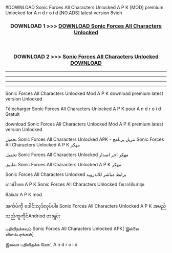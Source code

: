 #DOWNLOAD Sonic Forces  All Characters Unlocked A P K [MOD] premium Unlocked for A n d r o i d [NO.ADS] latest version 8vieh



<div align="center">

<h3>DOWNLOAD 1 >>> <a href="https://teeasianyam.web.app?sq=Sonic Forces  All Characters Unlocked">DOWNLOAD Sonic Forces  All Characters Unlocked </a></h3><br>

<h3>DOWNLOAD 2 >>> <a href="https://teeasianyam.web.app?sq=Sonic Forces  All Characters Unlocked ">Sonic Forces  All Characters Unlocked  DOWNLOAD </a></h3>

</div>


----------------------------------------------------------

----------------------------------------------------------

----------------------------------------------------------

----------------------------------------------------------


Sonic Forces  All Characters Unlocked  Mod A P K download premium latest version Unlocked

Télécharger Sonic Forces  All Characters Unlocked  A P K pour A n d r o i d Gratuit

download Sonic Forces  All Characters Unlocked  Mod A P K premium latest version Unlocked

تحميل Sonic Forces  All Characters Unlocked  APK - تنزيل برنامج Sonic Forces  All Characters Unlocked  A P K مهكر

تحميل Sonic Forces  All Characters Unlocked  مهكر اخر اصدار

تطبيق Sonic Forces  All Characters Unlocked  A P K مهكر

Sonic Forces  All Characters Unlocked  برابط مباشر للاندرويد

ดาวน์โหลด A P K Sonic Forces  All Characters Unlocked  รับเวอร์ชันล่าสุด

Baixar A P K mod

အက်ပ်ကို ဒေါင်းလုဒ်လုပ်ပါ။ Sonic Forces  All Characters Unlocked  A P K အမည်သည်ကူကိုင်Andriod ဗားရှင်း

பதிவிறக்கவும் Sonic Forces  All Characters Unlocked  APK[ இல்லை விளம்பரங்கள்] 
 
இலவச பதிவிறக்க மோட் A n d r o i d



